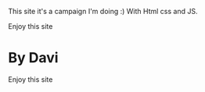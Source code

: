 
This site it's a campaign I'm doing :) With Html css and JS.

Enjoy this site

By Davi
=======
Enjoy this site
